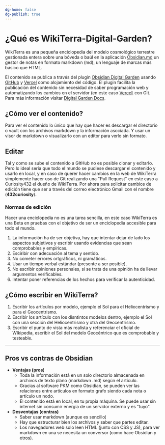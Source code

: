 ```yaml
---
dg-home: false
dg-publish: true
---
```


# ¿Qué es WikiTerra-Digital-Garden?

WikiTerra es una pequeña enciclopedia del modelo cosmológico terrestre gestionada entera sobre una bóveda o baúl en la aplicación [Obsidian.md](https://obsidian.md/) un gestor de notas en formato markdown (md), un lenguaje de marcas más básico que HTML. 

El contenido se publica a través del plugin [Obsidian Digital Garden](https://github.com/oleeskild/obsidian-digital-garden) usando [GitHub](https://github.com/) y [Vercel](https://vercel.com/) como alojamiento del código. El plugin facilita la publicación del contenido sin necesidad de saber programación web y automatizando los cambios en el servidor (en este caso [Vercell](https://vercel.com/) con GIt. Para más información visitar [Digital Garden Docs](https://dg-docs.ole.dev/).

## ¿Cómo ver el contenido?
Para ver el contenido lo único que hay que hacer es descargar el directorio o vault con los archivos markdown y la información asociada. Y usar un visor de markdown o visualizarlo con un editor para verlo sin formato.

## Editar
Tal y como se sube el contenido a GItHub no es posible clonar y editarlo. Pero lo ideal sería que todo el mundo se pudiese descargar el contenido y usarlo en local, y en caso de querer hacer cambios en la web de WikiTerra simplemente hacer uso de Git realizando una "Pull Request" en este caso a Curiosity432 el dueño de WikiTerra. 
Por ahora para solicitar cambios de edición tiene que ser a través del correo electrónico Gmail con el nombre (**432curiosity**).

### Normas de edición
Hacer una enciclopedia no es una tarea sencilla, en este caso WikiTerra es una Beta en pruebas con el objetivo de ser un enciclopedia accesible para todo el mundo.
1. La información ha de ser objetiva, hay que intentar dejar de lado los aspectos subjetivos y escribir usando evidencias que sean comprobables y empíricas.
2. Esciribir con adecuación al tema y sentido.
3. No cometer errores ortgráficos, ni gramáticos.
4. Usar un tiempo verbal estándar (presente a ser posible).
5. No escribir opiniones personales, si se trata de una opinión ha de llevar argumentos verificables.
6. Intentar poner referencias de los hechos para verificar la autenticidad.

## ¿Cómo escribir en WikiTerra?
1. Escribir los artículos por modelo, ejemplo el Sol para el Heliocentrismo y para el Geocentrismo.
2. Escribir los artículo con los disntintos modelos dentro, ejemplo el Sol con una sección del Heliocentrismo y otra del Geocentrismo.
3. Escribir el punto de vista más realista y referenciar el oficial de WIkipedia, escribir el Sol del modelo Geocéntrico que es comprobable y testeable.

---

## Pros vs contras de Obsidian
- **Ventajas (pros)**
	- Toda la información está en un solo directorio almacenada en archivos de texto plano (markdown .md) según el artículo.
	- Gracias al software PKM como Obsidian, se pueden ver las relaciones entre artículos en formato grafo siendo cada nota o artículo un nodo.
	- El contenido está en local, en tu propia máquina. Se puede usar sin internet sin consumir energía de un servidor externo y es "tuyo".
- **Desventajas (contras)**
	- Saber usar markdown (aunque es sencillo)
	- Hay que estructurar bien los archivos y saber que partes editar.
	- Los navegadores web solo leen HTML (junto con CSS y JS), para ver markdown en una se necesita un conversor (como hace Obsidian y otros).